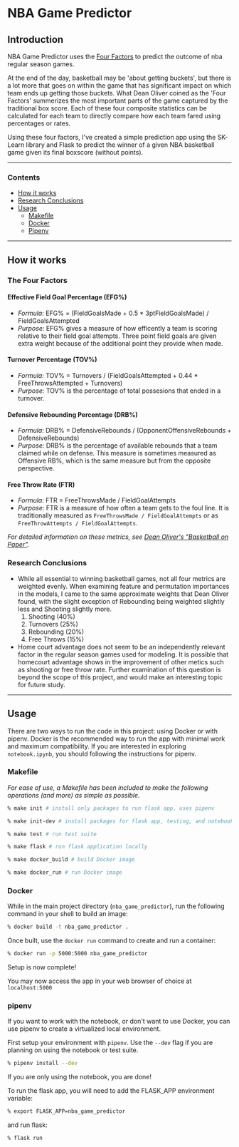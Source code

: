 # NBA Game Predictor

## Introduction

NBA Game Predictor uses the [Four Factors](https://www.nbastuffer.com/analytics101/four-factors/) to predict the outcome of nba regular season games.

At the end of the day, basketball may be 'about getting buckets', but there is a lot more that goes on within the game that has significant impact on which team ends up getting those buckets. What Dean Oliver coined as the 'Four Factors' summerizes the most important parts of the game captured by the traditional box score. Each of these four composite statistics can be calculated for each team to directly compare how each team fared using percentages or rates.

Using these four factors, I've created a simple prediction app using the SK-Learn library and Flask to predict the winner of a given NBA basketball game given its final boxscore (without points).

---

### Contents
- [How it works](#how-it-works)
- [Research Conclusions](#research-conclusions)
- [Usage](#usage)
    - [Makefile](#makefile)
    - [Docker](#docker)
    - [Pipenv](#pipenv)

---

## How it works

### The Four Factors

#### Effective Field Goal Percentage (EFG%)

- *Formula:* EFG% = (FieldGoalsMade + 0.5 * 3ptFieldGoalsMade) / FieldGoalsAttempted
- *Purpose:* EFG% gives a measure of how efficently a team is scoring relative to their field goal attempts. Three point field goals are given extra weight because of the additional point they provide when made.

#### Turnover Percentage (TOV%)

- *Formula:* TOV% = Turnovers / (FieldGoalsAttempted + 0.44 * FreeThrowsAttempted + Turnovers)
- *Purpose:* TOV% is the percentage of total possesions that ended in a turnover.

#### Defensive Rebounding Percentage (DRB%)

- *Formula:* DRB% = DefensiveRebounds / (OpponentOffensiveRebounds + DefensiveRebounds)
- *Purpose:* DRB% is the percentage of available rebounds that a team claimed while on defense. This measure is sometimes measured as Offensive RB%, which is the same measure but from the opposite perspective.

#### Free Throw Rate (FTR)

- *Formula:* FTR = FreeThrowsMade / FieldGoalAttempts
- *Purpose:* FTR is a measure of how often a team gets to the foul line. It is traditionally measured as `FreeThrowsMade / FieldGoalAttempts` or as `FreeThrowAttempts / FieldGoalAttempts`.

*For detailed information on these metrics, see [Dean Oliver's "Basketball on Paper"](http://www.basketballonpaper.com/).*

### Research Conclusions

- While all essential to winning basketball games, not all four metrics are weighted evenly. When examining feature and permutation importances in the models, I came to the same approximate weights that Dean Oliver found, with the slight exception of Rebounding being weighted slightly less and Shooting slightly more.
    1. Shooting (40%)
    2. Turnovers (25%)
    3. Rebounding (20%)
    4. Free Throws (15%)
- Home court advantage does not seem to be an independently relevant factor in the regular season games used for modeling. It is possible that homecourt advantage shows in the improvement of other metics such as shooting or free throw rate. Further examination of this question is beyond the scope of this project, and would make an interesting topic for future study.

---

## Usage

There are two ways to run the code in this project: using Docker or with pipenv. Docker is the recommended way to run the app with minimal work and maximum compatibility. If you are interested in exploring `notebook.ipynb`, you should following the instructions for pipenv.


### Makefile

*For ease of use, a Makefile has been included to make the following operations (and more) as simple as possible.*

```bash
% make init # install only packages to run flask app, uses pipenv

% make init-dev # install packages for flask app, testing, and notebook.ipynb

% make test # run test suite

% make flask # run flask application locally

% make docker_build # build Docker image

% make docker_run # run Docker image
```

### Docker

While in the main project directory (`nba_game_predictor`), run the following command in your shell to build an image:

```bash
% docker build -t nba_game_predictor .
```

Once built, use the `docker run` command to create and run a container:

```bash
% docker run -p 5000:5000 nba_game_predictor
```

Setup is now complete!

You may now access the app in your web browser of choice at `localhost:5000`

### pipenv

If you want to work with the notebook, or don't want to use Docker, you can use pipenv to create a virtualized local environment.

First setup your environment with `pipenv`. Use the `--dev` flag if you are planning on using the notebook or test suite.

```bash
% pipenv install --dev
```

If you are only using the notebook, you are done!

To run the flask app, you will need to add the FLASK_APP environment variable:

```bash
% export FLASK_APP=nba_game_predictor
```

and run flask:

```bash
% flask run
```
